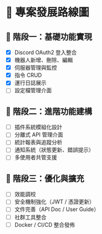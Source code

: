 # 🚀 專案發展路線圖

## 📅 階段一：基礎功能實現
- [x] Discord OAuth2 登入整合
- [x] 機器人新增、刪除、編輯
- [x] 伺服器管理與監控
- [x] 指令 CRUD
- [x] 運行日誌展示
- [ ] 設定檔管理介面

## 🧠 階段二：進階功能建構
- [ ] 插件系統模組化設計
- [ ] 分離式 API 管理介面
- [ ] 統計報表與追蹤分析
- [ ] 通知系統（狀態更新、錯誤提示）
- [ ] 多使用者共管支援

## 🔧 階段三：優化與擴充
- [ ] 效能調校
- [ ] 安全機制強化（JWT / 憑證更新）
- [ ] 文件完善（API Doc / User Guide）
- [ ] 社群工具整合
- [ ] Docker / CI/CD 整合發佈
